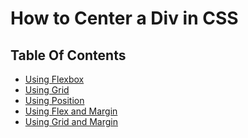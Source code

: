 # How to Center a Div in CSS

## Table Of Contents
- [Using Flexbox]()
- [Using Grid]()
- [Using Position]()
- [Using Flex and Margin]()
- [Using Grid and Margin]()